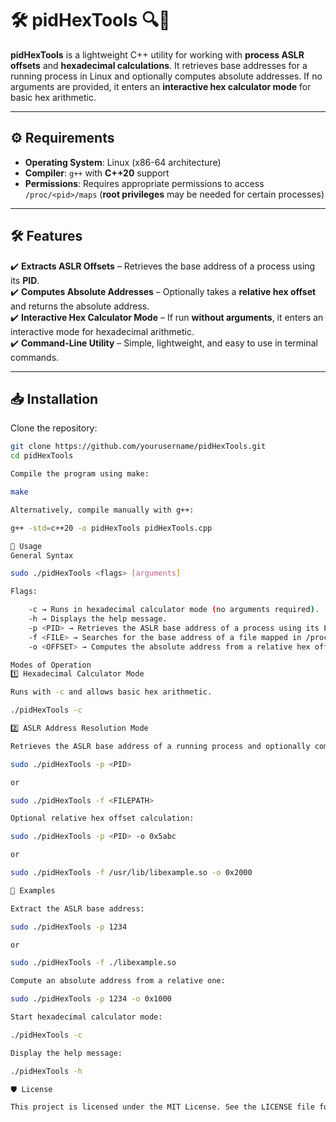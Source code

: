 # 🛠️ pidHexTools 🔍🔢  

**pidHexTools** is a lightweight C++ utility for working with **process ASLR offsets** and **hexadecimal calculations**. It retrieves base addresses for a running process in Linux and optionally computes absolute addresses. If no arguments are provided, it enters an **interactive hex calculator mode** for basic hex arithmetic.

---

## ⚙️ Requirements  

- **Operating System**: Linux (x86-64 architecture)  
- **Compiler**: `g++` with **C++20** support  
- **Permissions**: Requires appropriate permissions to access `/proc/<pid>/maps` (**root privileges** may be needed for certain processes)  

---

## 🛠 Features  

✔️ **Extracts ASLR Offsets** – Retrieves the base address of a process using its **PID**.  
✔️ **Computes Absolute Addresses** – Optionally takes a **relative hex offset** and returns the absolute address.  
✔️ **Interactive Hex Calculator Mode** – If run **without arguments**, it enters an interactive mode for hexadecimal arithmetic.  
✔️ **Command-Line Utility** – Simple, lightweight, and easy to use in terminal commands.  

---

## 📥 Installation  

Clone the repository:  
```sh
git clone https://github.com/yourusername/pidHexTools.git
cd pidHexTools

Compile the program using make:

make

Alternatively, compile manually with g++:

g++ -std=c++20 -o pidHexTools pidHexTools.cpp

🚀 Usage
General Syntax

sudo ./pidHexTools <flags> [arguments]

Flags:

    -c → Runs in hexadecimal calculator mode (no arguments required).
    -h → Displays the help message.
    -p <PID> → Retrieves the ASLR base address of a process using its PID.
    -f <FILE> → Searches for the base address of a file mapped in /proc/<pid>/maps.
    -o <OFFSET> → Computes the absolute address from a relative hex offset.

Modes of Operation
1️⃣ Hexadecimal Calculator Mode

Runs with -c and allows basic hex arithmetic.

./pidHexTools -c

2️⃣ ASLR Address Resolution Mode

Retrieves the ASLR base address of a running process and optionally computes absolute addresses.

sudo ./pidHexTools -p <PID>

or

sudo ./pidHexTools -f <FILEPATH>

Optional relative hex offset calculation:

sudo ./pidHexTools -p <PID> -o 0x5abc

or

sudo ./pidHexTools -f /usr/lib/libexample.so -o 0x2000

📌 Examples

Extract the ASLR base address:

sudo ./pidHexTools -p 1234

or

sudo ./pidHexTools -f ./libexample.so

Compute an absolute address from a relative one:

sudo ./pidHexTools -p 1234 -o 0x1000

Start hexadecimal calculator mode:

./pidHexTools -c

Display the help message:

./pidHexTools -h

🛡 License

This project is licensed under the MIT License. See the LICENSE file for details.